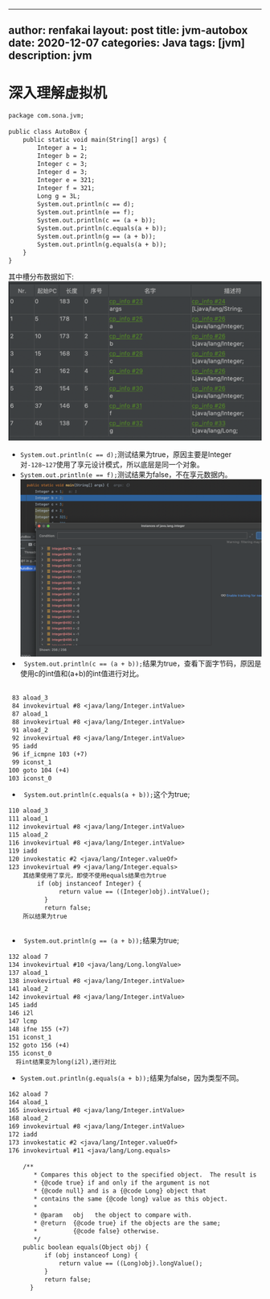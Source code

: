 ---

author: renfakai
layout: post
title: jvm-autobox
date: 2020-12-07
categories: Java
tags: [jvm]
description: jvm
----------------

# 深入理解虚拟机

```
package com.sona.jvm;

public class AutoBox {
    public static void main(String[] args) {
        Integer a = 1;
        Integer b = 2;
        Integer c = 3;
        Integer d = 3;
        Integer e = 321;
        Integer f = 321;
        Long g = 3L;
        System.out.println(c == d);
        System.out.println(e == f);
        System.out.println(c == (a + b));
        System.out.println(c.equals(a + b));
      	System.out.println(g == (a + b));
        System.out.println(g.equals(a + b));
    }
}
```

其中槽分布数据如下: ![avatar](/img/20210325/local.png)
* `System.out.println(c ==
  d);`测试结果为true，原因主要是Integer对`-128~127`使用了享元设计模式，所以底层是同一个对象。
* `System.out.println(e == f);`测试结果为false，不在享元数据内。
  ![avatar](/img/20210325/flyweight.png)
* ` System.out.println(c == (a +
  b));`结果为true，查看下面字节码，原因是使用c的int值和(a+b)的int值进行对比。

```

 83 aload_3
 84 invokevirtual #8 <java/lang/Integer.intValue>
 87 aload_1
 88 invokevirtual #8 <java/lang/Integer.intValue>
 91 aload_2
 92 invokevirtual #8 <java/lang/Integer.intValue>
 95 iadd
 96 if_icmpne 103 (+7)
 99 iconst_1
100 goto 104 (+4)
103 iconst_0

```

* ` System.out.println(c.equals(a + b));`这个为true;

```
110 aload_3
111 aload_1
112 invokevirtual #8 <java/lang/Integer.intValue>
115 aload_2
116 invokevirtual #8 <java/lang/Integer.intValue>
119 iadd
120 invokestatic #2 <java/lang/Integer.valueOf>
123 invokevirtual #9 <java/lang/Integer.equals>
    其结果使用了享元，即使不使用equals结果也为true
        if (obj instanceof Integer) {
              return value == ((Integer)obj).intValue();
          }
          return false;
    所以结果为true
    
```

* `	System.out.println(g == (a + b));`结果为true;

```
132 aload 7
134 invokevirtual #10 <java/lang/Long.longValue>
137 aload_1
138 invokevirtual #8 <java/lang/Integer.intValue>
141 aload_2
142 invokevirtual #8 <java/lang/Integer.intValue>
145 iadd
146 i2l
147 lcmp
148 ifne 155 (+7)
151 iconst_1
152 goto 156 (+4)
155 iconst_0
  将int结果变为long(i2l),进行对比
```

* `System.out.println(g.equals(a + b));`结果为false，因为类型不同。

```
162 aload 7
164 aload_1
165 invokevirtual #8 <java/lang/Integer.intValue>
168 aload_2
169 invokevirtual #8 <java/lang/Integer.intValue>
172 iadd
173 invokestatic #2 <java/lang/Integer.valueOf>
176 invokevirtual #11 <java/lang/Long.equals>
    
    /**
       * Compares this object to the specified object.  The result is
       * {@code true} if and only if the argument is not
       * {@code null} and is a {@code Long} object that
       * contains the same {@code long} value as this object.
       *
       * @param   obj   the object to compare with.
       * @return  {@code true} if the objects are the same;
       *          {@code false} otherwise.
       */
    public boolean equals(Object obj) {
          if (obj instanceof Long) {
              return value == ((Long)obj).longValue();
          }
          return false;
      } 
```



